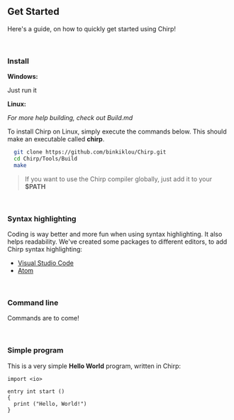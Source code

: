 ## Get Started

Here's a guide, on how to quickly get started using Chirp!

<br>

### Install

**Windows:**

Just run it

**Linux:**

*For more help building, check out Build.md*

To install Chirp on Linux, simply execute the commands below. This should make an executable called **chirp**.
```bash
  git clone https://github.com/binkiklou/Chirp.git
  cd Chirp/Tools/Build
  make
```

> If you want to use the Chirp compiler globally, just add it to your **$PATH**

<br>

### Syntax highlighting

Coding is way better and more fun when using syntax highlighting. It also helps readability. We've created some packages to different editors, to add Chirp syntax highlighting:
- [Visual Studio Code](https://github.com/binkiklou/Chirp-vscode-extension)
- [Atom](https://github.com/Dmunch04/AtomChirpLanguage)

<br>

### Command line

Commands are to come!

<br>

### Simple program

This is a very simple **Hello World** program, written in Chirp:
```chirp
import <io>

entry int start ()
{
  print ("Hello, World!")
}
```
